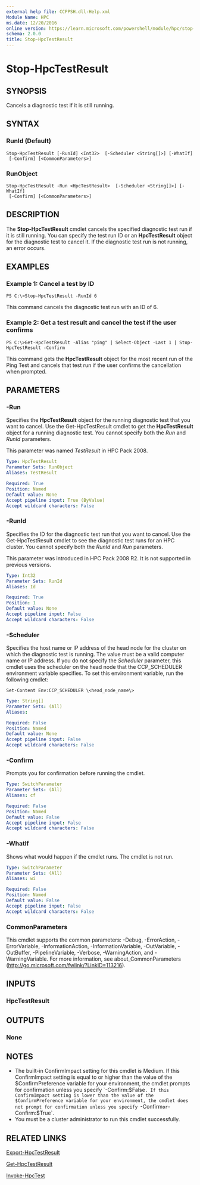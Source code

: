 ```yaml
---
external help file: CCPPSH.dll-Help.xml
Module Name: HPC
ms.date: 12/20/2016
online version: https://learn.microsoft.com/powershell/module/hpc/stop-hpctestresult?view=windowsserver2012r2-ps&wt.mc_id=ps-gethelp
schema: 2.0.0
title: Stop-HpcTestResult
---
```


# Stop-HpcTestResult

## SYNOPSIS
Cancels a diagnostic test if it is still running.

## SYNTAX

### RunId (Default)
```
Stop-HpcTestResult [-RunId] <Int32>  [-Scheduler <String[]>] [-WhatIf]
 [-Confirm] [<CommonParameters>]
```

### RunObject
```
Stop-HpcTestResult -Run <HpcTestResult>  [-Scheduler <String[]>] [-WhatIf]
 [-Confirm] [<CommonParameters>]
```

## DESCRIPTION
The **Stop-HpcTestResult** cmdlet cancels the specified diagnostic test run if it is still running.
You can specify the test run ID or an **HpcTestResult** object for the diagnostic test to cancel it.
If the diagnostic test run is not running, an error occurs.

## EXAMPLES

### Example 1: Cancel a test by ID
```
PS C:\>Stop-HpcTestResult -RunId 6
```

This command cancels the diagnostic test run with an ID of 6.

### Example 2: Get a test result and cancel the test if the user confirms
```
PS C:\>Get-HpcTestResult -Alias "ping" | Select-Object -Last 1 | Stop-HpcTestResult -Confirm
```

This command gets the **HpcTestResult** object for the most recent run of the Ping Test and cancels that test run if the user confirms the cancellation when prompted.

## PARAMETERS

### -Run
Specifies the **HpcTestResult** object for the running diagnostic test that you want to cancel.
Use the Get-HpcTestResult cmdlet to get the **HpcTestResult** object for a running diagnostic test.
You cannot specify both the *Run* and *RunId* parameters.

This parameter was named *TestResult* in HPC Pack 2008.

```yaml
Type: HpcTestResult
Parameter Sets: RunObject
Aliases: TestResult

Required: True
Position: Named
Default value: None
Accept pipeline input: True (ByValue)
Accept wildcard characters: False
```

### -RunId
Specifies the ID for the diagnostic test run that you want to cancel.
Use the Get-HpcTestResult cmdlet to see the diagnostic test runs for an HPC cluster.
You cannot specify both the *RunId* and *Run* parameters.

This parameter was introduced in HPC Pack 2008 R2.
It is not supported in previous versions.

```yaml
Type: Int32
Parameter Sets: RunId
Aliases: Id

Required: True
Position: 1
Default value: None
Accept pipeline input: False
Accept wildcard characters: False
```

### -Scheduler
Specifies the host name or IP address of the head node for the cluster on which the diagnostic test is running.
The value must be a valid computer name or IP address.
If you do not specify the *Scheduler* parameter, this cmdlet uses the scheduler on the head node that the CCP_SCHEDULER environment variable specifies.
To set this environment variable, run the following cmdlet:

`Set-Content Env:CCP_SCHEDULER \<head_node_name\>`

```yaml
Type: String[]
Parameter Sets: (All)
Aliases:

Required: False
Position: Named
Default value: None
Accept pipeline input: False
Accept wildcard characters: False
```

### -Confirm
Prompts you for confirmation before running the cmdlet.

```yaml
Type: SwitchParameter
Parameter Sets: (All)
Aliases: cf

Required: False
Position: Named
Default value: False
Accept pipeline input: False
Accept wildcard characters: False
```

### -WhatIf
Shows what would happen if the cmdlet runs.
The cmdlet is not run.

```yaml
Type: SwitchParameter
Parameter Sets: (All)
Aliases: wi

Required: False
Position: Named
Default value: False
Accept pipeline input: False
Accept wildcard characters: False
```

### CommonParameters
This cmdlet supports the common parameters: -Debug, -ErrorAction, -ErrorVariable, -InformationAction, -InformationVariable, -OutVariable, -OutBuffer, -PipelineVariable, -Verbose, -WarningAction, and -WarningVariable. For more information, see about_CommonParameters (http://go.microsoft.com/fwlink/?LinkID=113216).

## INPUTS

### HpcTestResult

## OUTPUTS

### None

## NOTES
* The built-in ConfirmImpact setting for this cmdlet is Medium. If this ConfirmImpact setting is equal to or higher than the value of the $ConfirmPreference variable for your environment, the cmdlet prompts for confirmation unless you specify `-Confirm:$False`. If this ConfirmImpact setting is lower than the value of the $ConfirmPreference variable for your environment, the cmdlet does not prompt for confirmation unless you specify `-Confirm` or `-Confirm:$True`.
* You must be a cluster administrator to run this cmdlet successfully.

## RELATED LINKS

[Export-HpcTestResult](/powershell/module/hpcpack2016/export-hpctestresult?view=hpc16-ps)

[Get-HpcTestResult](./Get-HpcTestResult.md)

[Invoke-HpcTest](./Invoke-HpcTest.md)
